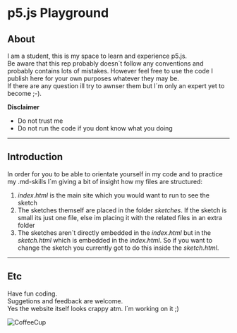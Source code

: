 # p5.js Playground

## About

 I am a student, this is my space to learn and experience p5.js.  
 Be aware that this rep probably doesn´t follow any conventions and probably contains lots of mistakes.
 However feel free to use the code I publish here for your own purposes whatever they may be.  
 If there are any question ill try to awnser them but I´m only an expert yet to become ;-).

 **Disclaimer**
 - Do not trust me
 - Do not run the code if you dont know what you doing

---

## Introduction

 In order for you to be able to orientate yourself in my code and to practice my .md-skills I´m giving a bit of insight how my files are structured:

 1. _index.html_ is the main site which you would want to run to see the sketch
 2. The sketches themself are placed in the folder _sketches_. If the sketch is small its just one file, else im placing it with the related files in an extra folder
 3. The sketches aren´t directly embedded in the _index.html_ but in the _sketch.html_ which is embedded in the _index.html_. So if you want to change the sketch you currently got to do this inside the _sketch.html_.

---

## Etc

 Have fun coding.  
 Suggetions and feedback are welcome.  
 Yes the website itself looks crappy atm. I´m working on it ;)

 ![CoffeeCup](https://upload.wikimedia.org/wikipedia/commons/thumb/1/1d/Emojione_2615.svg/1024px-Emojione_2615.svg.png "Good Coffee")